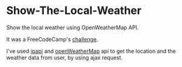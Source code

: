 # Show-The-Local-Weather
Show the local weather using OpenWeatherMap API.

It was a FreeCodeCamp's [challenge](https://learn.freecodecamp.org/coding-interview-prep/take-home-projects/show-the-local-weather/). 

I've used [ipapi](https://ipapi.co/) and [openWeatherMap](https://openweathermap.org/api) api to get the location and the weather data from user, by using ajax request.
